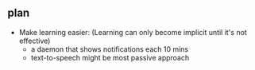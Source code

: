 ## plan

- Make learning easier: (Learning can only become implicit until it's not effective)
    - a daemon that shows notifications each 10 mins
    - text-to-speech might be most passive approach